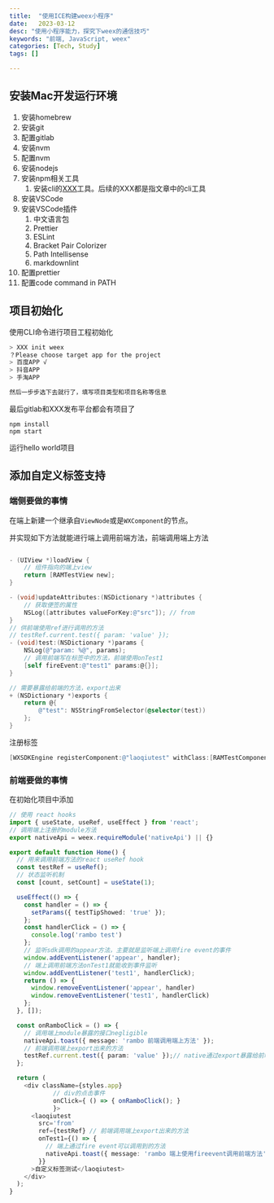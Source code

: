 ```yaml
---
title:  "使用ICE构建weex小程序"
date:   2023-03-12
desc: "使用小程序能力，探究下weex的通信技巧"
keywords: "前端, JavaScript, weex"
categories: [Tech, Study]
tags: []

---
```


## 安装Mac开发运行环境

1. 安装homebrew
2. 安装git
3. 配置gitlab
4. 安装nvm
5. 配置nvm
6. 安装nodejs
7. 安装npm相关工具
   1. 安装cli的[XXX](https://developer.aliyun.com/article/797274)工具。后续的XXX都是指文章中的cli工具
8. 安装VSCode
9. 安装VSCode插件
   1. 中文语言包
   2. Prettier
   3. ESLint
   4. Bracket Pair Colorizer
   5. Path Intellisense
   6. markdownlint
10. 配置prettier
11. 配置code command in PATH



## 项目初始化

使用CLI命令进行项目工程初始化

```bash
> XXX init weex
？Please choose target app for the project
> 百度APP √
> 抖音APP
> 手淘APP

然后一步步选下去就行了，填写项目类型和项目名称等信息
```

最后gitlab和XXX发布平台都会有项目了

```shell
npm install
npm start
```

运行hello world项目

## 添加自定义标签支持

### 端侧要做的事情

在端上新建一个继承自`ViewNode`或是`WXComponent`的节点。

并实现如下方法就能进行端上调用前端方法，前端调用端上方法

```objective-c

- (UIView *)loadView {
    // 组件指向的端上view
    return [RAMTestView new];
}

- (void)updateAttributes:(NSDictionary *)attributes {
    // 获取便签的属性
    NSLog([attributes valueForKey:@"src"]); // from
}
// 供前端使用ref进行调用的方法
// testRef.current.test({ param: 'value' });
- (void)test:(NSDictionary *)params {
    NSLog(@"param: %@", params);
    // 调用前端写在标签中的方法，前端使用onTest1
    [self fireEvent:@"test1" params:@{}];
}

// 需要暴露给前端的方法，export出来
+ (NSDictionary *)exports {
    return @{
        @"test": NSStringFromSelector(@selector(test))
    };
}

```

注册标签

```objective-c
[WXSDKEngine registerComponent:@"laoqiutest" withClass:[RAMTestComponent class]];
```

### 前端要做的事情

在初始化项目中添加

```typescript
// 使用 react hooks
import { useState, useRef, useEffect } from 'react';
// 调用端上注册的module方法
export nativeApi = weex.requireModule('nativeApi') || {}

export default function Home() {
  // 用来调用前端方法的react useRef hook
  const testRef = useRef();
  // 状态监听机制
  const [count, setCount] = useState(1);

  useEffect(() => {
    const handler = () => {
      setParams({ testTipShowed: 'true' });
    };
    const handlerClick = () => {
      console.log('rambo test')
    };
    // 监听sdk调用的appear方法，主要就是监听端上调用fire event的事件
    window.addEventListener('appear', handler);
    // 端上调用前端方法onTest1就能收到事件监听
    window.addEventListener('test1', handlerClick);
    return () => {
      window.removeEventListener('appear', handler)
      window.removeEventListener('test1', handlerClick)
    };
  }, []);

  const onRamboClick = () => {
    // 调用端上module暴露的接口negligible
    nativeApi.toast({ message: 'rambo 前端调用端上方法' });
    // 前端调用端上export出来的方法
    testRef.current.test({ param: 'value' });// native通过export暴露给前端调用的方法
  };

  return (
    <div className={styles.app} 
			// div的点击事件
			onClick={ () => { onRamboClick(); }
			}>
      <laoqiutest 
        src='from'
        ref={testRef} // 前端调用端上export出来的方法
        onTest1={() => {
          // 端上通过fire event可以调用到的方法
          nativeApi.toast({ message: 'rambo 端上使用fireevent调用前端方法' });
        }}
      >自定义标签测试</laoqiutest>
    </div>
  );
}

```




